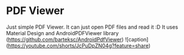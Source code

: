 # PDF Viewer
Just simple PDF Viewer. It can just open PDF files and read it :D
It uses Material Design and AndroidPDFViewer library (https://github.com/barteksc/AndroidPdfViewer)
![caption] (https://youtube.com/shorts/JcPuDpZN04g?feature=share)
